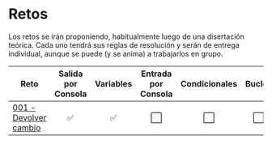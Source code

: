 # Retos

Los retos se irán proponiendo, habitualmente luego de una disertación teórica. Cada uno tendrá sus reglas de resolución y serán de entrega individual, aunque se puede (y se anima) a trabajarlos en grupo.

|Reto|Salida por Consola|Variables|Entrada por Consola|Condicionales|Bucles|Tablas
|-|:-:|:-:|:-:|:-:|:-:|:-:|
[001 - Devolver cambio](001-DevolverCambio/README.md)|✅|✅|⬜|⬜|⬜|⬜
